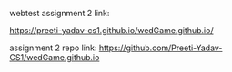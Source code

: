 webtest assignment 2 link:

https://preeti-yadav-cs1.github.io/wedGame.github.io/

assignment 2 repo link:
https://github.com/Preeti-Yadav-CS1/wedGame.github.io
